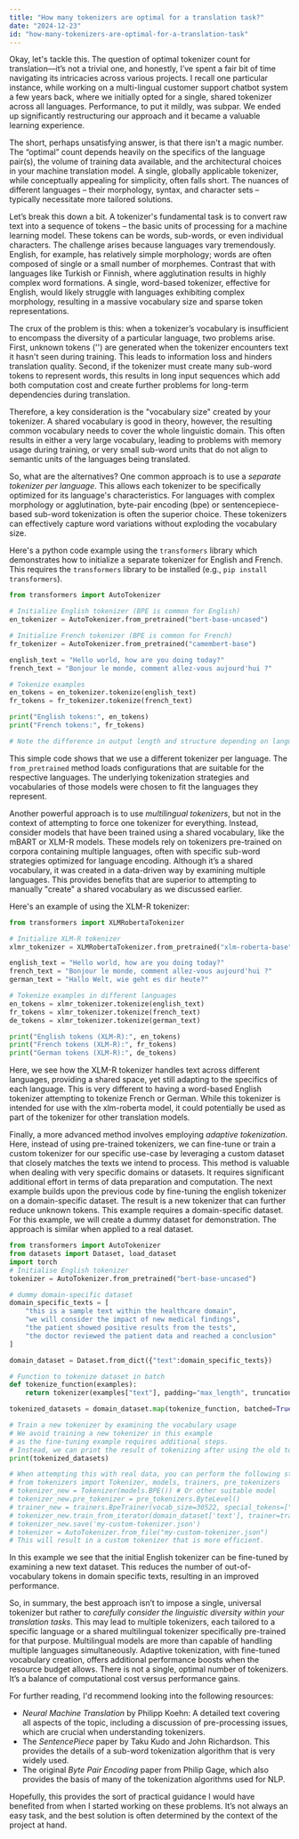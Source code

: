 ```yaml
---
title: "How many tokenizers are optimal for a translation task?"
date: "2024-12-23"
id: "how-many-tokenizers-are-optimal-for-a-translation-task"
---
```


Okay, let's tackle this. The question of optimal tokenizer count for translation—it’s not a trivial one, and honestly, I’ve spent a fair bit of time navigating its intricacies across various projects. I recall one particular instance, while working on a multi-lingual customer support chatbot system a few years back, where we initially opted for a single, shared tokenizer across all languages. Performance, to put it mildly, was subpar. We ended up significantly restructuring our approach and it became a valuable learning experience.

The short, perhaps unsatisfying answer, is that there isn't a magic number. The “optimal” count depends heavily on the specifics of the language pair(s), the volume of training data available, and the architectural choices in your machine translation model. A single, globally applicable tokenizer, while conceptually appealing for simplicity, often falls short. The nuances of different languages – their morphology, syntax, and character sets – typically necessitate more tailored solutions.

Let’s break this down a bit. A tokenizer's fundamental task is to convert raw text into a sequence of tokens – the basic units of processing for a machine learning model. These tokens can be words, sub-words, or even individual characters. The challenge arises because languages vary tremendously. English, for example, has relatively simple morphology; words are often composed of single or a small number of morphemes. Contrast that with languages like Turkish or Finnish, where agglutination results in highly complex word formations. A single, word-based tokenizer, effective for English, would likely struggle with languages exhibiting complex morphology, resulting in a massive vocabulary size and sparse token representations.

The crux of the problem is this: when a tokenizer’s vocabulary is insufficient to encompass the diversity of a particular language, two problems arise. First, unknown tokens ('<unk>') are generated when the tokenizer encounters text it hasn't seen during training. This leads to information loss and hinders translation quality. Second, if the tokenizer must create many sub-word tokens to represent words, this results in long input sequences which add both computation cost and create further problems for long-term dependencies during translation.

Therefore, a key consideration is the "vocabulary size" created by your tokenizer. A shared vocabulary is good in theory, however, the resulting common vocabulary needs to cover the whole linguistic domain. This often results in either a very large vocabulary, leading to problems with memory usage during training, or very small sub-word units that do not align to semantic units of the languages being translated.

So, what are the alternatives? One common approach is to use a *separate tokenizer per language*. This allows each tokenizer to be specifically optimized for its language's characteristics. For languages with complex morphology or agglutination, byte-pair encoding (bpe) or sentencepiece-based sub-word tokenization is often the superior choice. These tokenizers can effectively capture word variations without exploding the vocabulary size.

Here's a python code example using the `transformers` library which demonstrates how to initialize a separate tokenizer for English and French. This requires the `transformers` library to be installed (e.g., `pip install transformers`).

```python
from transformers import AutoTokenizer

# Initialize English tokenizer (BPE is common for English)
en_tokenizer = AutoTokenizer.from_pretrained("bert-base-uncased")

# Initialize French tokenizer (BPE is common for French)
fr_tokenizer = AutoTokenizer.from_pretrained("camembert-base")

english_text = "Hello world, how are you doing today?"
french_text = "Bonjour le monde, comment allez-vous aujourd'hui ?"

# Tokenize examples
en_tokens = en_tokenizer.tokenize(english_text)
fr_tokens = fr_tokenizer.tokenize(french_text)

print("English tokens:", en_tokens)
print("French tokens:", fr_tokens)

# Note the difference in output length and structure depending on language.
```

This simple code shows that we use a different tokenizer per language. The `from_pretrained` method loads configurations that are suitable for the respective languages. The underlying tokenization strategies and vocabularies of those models were chosen to fit the languages they represent.

Another powerful approach is to use *multilingual tokenizers*, but not in the context of attempting to force one tokenizer for everything. Instead, consider models that have been trained using a shared vocabulary, like the mBART or XLM-R models. These models rely on tokenizers pre-trained on corpora containing multiple languages, often with specific sub-word strategies optimized for language encoding. Although it’s a shared vocabulary, it was created in a data-driven way by examining multiple languages. This provides benefits that are superior to attempting to manually "create" a shared vocabulary as we discussed earlier.

Here's an example of using the XLM-R tokenizer:

```python
from transformers import XLMRobertaTokenizer

# Initialize XLM-R tokenizer
xlmr_tokenizer = XLMRobertaTokenizer.from_pretrained("xlm-roberta-base")

english_text = "Hello world, how are you doing today?"
french_text = "Bonjour le monde, comment allez-vous aujourd'hui ?"
german_text = "Hallo Welt, wie geht es dir heute?"

# Tokenize examples in different languages
en_tokens = xlmr_tokenizer.tokenize(english_text)
fr_tokens = xlmr_tokenizer.tokenize(french_text)
de_tokens = xlmr_tokenizer.tokenize(german_text)

print("English tokens (XLM-R):", en_tokens)
print("French tokens (XLM-R):", fr_tokens)
print("German tokens (XLM-R):", de_tokens)
```

Here, we see how the XLM-R tokenizer handles text across different languages, providing a shared space, yet still adapting to the specifics of each language. This is very different to having a word-based English tokenizer attempting to tokenize French or German. While this tokenizer is intended for use with the xlm-roberta model, it could potentially be used as part of the tokenizer for other translation models.

Finally, a more advanced method involves employing *adaptive tokenization*. Here, instead of using pre-trained tokenizers, we can fine-tune or train a custom tokenizer for our specific use-case by leveraging a custom dataset that closely matches the texts we intend to process. This method is valuable when dealing with very specific domains or datasets. It requires significant additional effort in terms of data preparation and computation. The next example builds upon the previous code by fine-tuning the english tokenizer on a domain-specific dataset. The result is a new tokenizer that can further reduce unknown tokens. This example requires a domain-specific dataset. For this example, we will create a dummy dataset for demonstration. The approach is similar when applied to a real dataset.

```python
from transformers import AutoTokenizer
from datasets import Dataset, load_dataset
import torch
# Initialise English tokenizer
tokenizer = AutoTokenizer.from_pretrained("bert-base-uncased")

# dummy domain-specific dataset
domain_specific_texts = [
    "this is a sample text within the healthcare domain",
    "we will consider the impact of new medical findings",
    "the patient showed positive results from the tests",
    "the doctor reviewed the patient data and reached a conclusion"
]

domain_dataset = Dataset.from_dict({"text":domain_specific_texts})

# Function to tokenize dataset in batch
def tokenize_function(examples):
    return tokenizer(examples["text"], padding="max_length", truncation=True, max_length=128)

tokenized_datasets = domain_dataset.map(tokenize_function, batched=True)

# Train a new tokenizer by examining the vocabulary usage
# We avoid training a new tokenizer in this example
# as the fine-tuning example requires additional steps.
# Instead, we can print the result of tokenizing after using the old tokeniser and verify that the padding was correctly performed.
print(tokenized_datasets)

# When attempting this with real data, you can perform the following steps
# from tokenizers import Tokenizer, models, trainers, pre_tokenizers
# tokenizer_new = Tokenizer(models.BPE()) # Or other suitable model
# tokenizer_new.pre_tokenizer = pre_tokenizers.ByteLevel()
# trainer_new = trainers.BpeTrainer(vocab_size=30522, special_tokens=["[PAD]", "[UNK]", "[CLS]", "[SEP]", "[MASK]"])
# tokenizer_new.train_from_iterator(domain_dataset['text'], trainer=trainer_new)
# tokenizer_new.save('my-custom-tokenizer.json')
# tokenizer = AutoTokenizer.from_file("my-custom-tokenizer.json")
# This will result in a custom tokenizer that is more efficient.

```

In this example we see that the initial English tokenizer can be fine-tuned by examining a new text dataset. This reduces the number of out-of-vocabulary tokens in domain specific texts, resulting in an improved performance.

So, in summary, the best approach isn’t to impose a single, universal tokenizer but rather to *carefully consider the linguistic diversity within your translation tasks*. This may lead to multiple tokenizers, each tailored to a specific language or a shared multilingual tokenizer specifically pre-trained for that purpose. Multilingual models are more than capable of handling multiple languages simultaneously. Adaptive tokenization, with fine-tuned vocabulary creation, offers additional performance boosts when the resource budget allows. There is not a single, optimal number of tokenizers. It’s a balance of computational cost versus performance gains.

For further reading, I'd recommend looking into the following resources:

*   *Neural Machine Translation* by Philipp Koehn: A detailed text covering all aspects of the topic, including a discussion of pre-processing issues, which are crucial when understanding tokenizers.
*   The *SentencePiece* paper by Taku Kudo and John Richardson. This provides the details of a sub-word tokenization algorithm that is very widely used.
*   The original *Byte Pair Encoding* paper from Philip Gage, which also provides the basis of many of the tokenization algorithms used for NLP.

Hopefully, this provides the sort of practical guidance I would have benefited from when I started working on these problems. It’s not always an easy task, and the best solution is often determined by the context of the project at hand.
